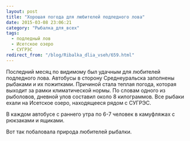 ```yaml
---
layout: post
title: "Хорошая погода для любителей подледного лова"
date: 2015-03-08 23:06:21
category: "Рыбалка_для_всех"
tags:
  - подледный лов
  - Исетское озеро
  - СУГРЭС
redirect_from: "/blog/Ribalka_dlia_vseh/659.html"
---
```

Последний месяц по видимому был удачным для любителей подледного лова.
Автобусы в сторону Среднеуральска заполнены рыбаками и их пожитками.
Причиной стала теплая погода, которая выходит за рамки климатической
нормы. По словам одного из рыболовов, дневной улов составил около 8
килограммов. Все рыбаки ехали на Исетское озеро, находящееся рядом с
СУГРЭС.

В каждом автобусе с раннего утра по 6-7 человек в камуфляжах с рюкзаками
и ящиками.

Вот так побаловала природа любителей рыбалки.
